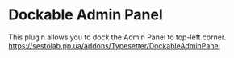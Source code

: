 # Dockable Admin Panel
This plugin allows you to dock the Admin Panel to top-left corner. https://sestolab.pp.ua/addons/Typesetter/DockableAdminPanel
